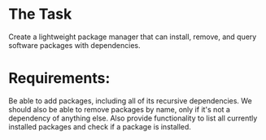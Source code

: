 # The Task

Create a lightweight package manager that can install, remove, and query software packages with dependencies.

# Requirements:

Be able to add packages, including all of its recursive dependencies. We should also be able to remove packages by name, only if it's not a dependency of anything else. Also provide functionality to list all currently installed packages and check if a package is installed. 
